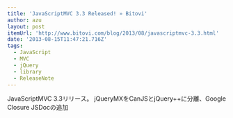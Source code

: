 ```yaml
---
title: 'JavaScriptMVC 3.3 Released! » Bitovi'
author: azu
layout: post
itemUrl: 'http://www.bitovi.com/blog/2013/08/javascriptmvc-3.3.html'
date: '2013-08-15T11:47:21.716Z'
tags:
  - JavaScript
  - MVC
  - jQuery
  - library
  - ReleaseNote
---
```

JavaScriptMVC 3.3リリース。
jQueryMXをCanJSとjQuery++に分離、Google Closure JSDocの追加
